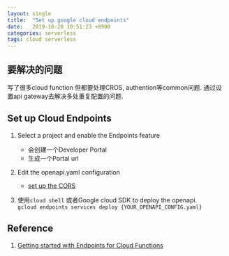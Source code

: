 ```yaml
---
layout: single
title:  "Set up google cloud endpoints"
date:   2019-10-28 10:51:23 +0900
categories: serverless
tags: cloud serverless
---
```

## 要解决的问题
写了很多cloud function 但都要处理CROS, authention等common问题.
通过设置api gateway去解决多处重复配置的问题.

## Set up Cloud Endpoints
1. Select a project and enable the Endpoints feature
    - 会创建一个Developer Portal
    - 生成一个Portal url

2. Edit the openapi.yaml configuration
    - [set up the CORS](https://cloud.google.com/endpoints/docs/openapi/specify-proxy-startup-options#adding_cors_support_to_esp)

3. 使用`cloud shell` 或者Google cloud SDK to deploy the openapi.   
`gcloud endpoints services deploy {YOUR_OPENAPI_CONFIG.yaml}`

## Reference
1. [Getting started with Endpoints for Cloud Functions](https://cloud.google.com/endpoints/docs/openapi/get-started-cloud-functions)

